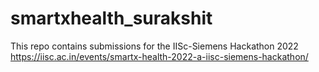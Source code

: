 # smartxhealth_surakshit
This repo contains submissions for the IISc-Siemens Hackathon 2022 https://iisc.ac.in/events/smartx-health-2022-a-iisc-siemens-hackathon/ 

